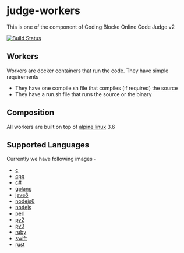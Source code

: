 # judge-workers

This is one of the component of Coding Blocke Online Code Judge v2

[![Build Status](https://travis-ci.org/coding-blocks/judge-workers.svg?branch=master)](https://travis-ci.org/coding-blocks/judge-workers)

## Workers

Workers are docker containers that run the code. They have simple requirements

 - They have one compile.sh file that compiles (if required) the source
 - They have a run.sh file that runs the source or the binary

## Composition

All workers are built on top of [alpine linux](https://alpinelinux.org/) 3.6

## Supported Languages

Currently we have following images -

 - [c](containers/c)
 - [cpp](containers/cpp)
 - [c#](containers/csharp)
 - [golang](containers/golang)
 - [java8](containers/java8)
 - [nodejs6](containers/nodejs6)
 - [nodejs](containers/nodejs8)
 - [perl](containers/perl)
 - [py2](containers/py2)
 - [py3](containers/py3)
 - [ruby](containers/ruby)
 - [swift](containers/swift)
 - [rust](containers/rust)